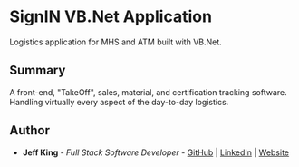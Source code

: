 # SignIN VB.Net Application

Logistics application for MHS and ATM built with VB.Net.

## Summary

A front-end, "TakeOff", sales, material, and certification tracking software.  Handling virtually every aspect of the day-to-day logistics.

## Author

- **Jeff King** - _Full Stack Software Developer_ - [GitHub](https://github.com/jazfunk) | [LinkedIn](https://www.linkedin.com/in/jeffking222/) | [Website](https://jeff-king.net)
